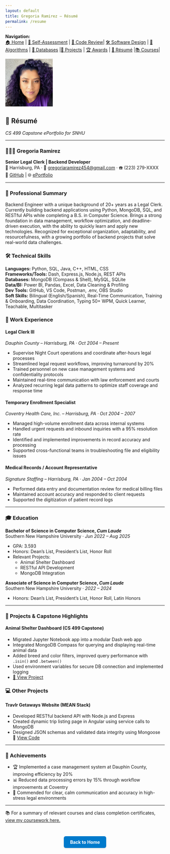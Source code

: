 ```yaml
---
layout: default
title: Gregoria Ramirez – Résumé
permalink: /resume
---
```


**Navigation:**  
[🏠 Home](index.md) | [📝 Self-Assessment](self-assessment.md) | [🎥 Code Review](code-review.md)|  [🛠️ Software Design](artifact-software.md) | [🧠 Algorithms](artifact-algorithms.md) | [💾 Databases](artifact-databases.md) |[📂 Projects](projects.md)  | [🏆 Awards](awards.md) | [📄 Résumé](resume.md) |[📚 Courses](courses.md)|



<img src="/assets/myphoto.jpg"
     alt="Profile Photo"
     class="top-left-photo"
     width="150" height="150"
     style="object-fit:cover;">

## 📄 Résumé  
_CS 499 Capstone ePortfolio for SNHU_

---

### 👩🏽‍💼 Gregoria Ramirez  
**Senior Legal Clerk \|  Backend Developer**  
📍 Harrisburg, PA · 
📧 gregoriaramirez454@gmail.com · ☎️ (223) 279-XXXX  
🔗 [GitHub](https://github.com/GregoriaRamirez) | 🌐 [ePortfolio](https://gregoriaramirez.github.io/) 

---

### 🧩 Professional Summary

Backend Engineer with a unique background of 20+ years as a Legal Clerk.
Currently building backend applications using Python, MongoDB, SQL, and RESTful APIs while completing a B.S. in Computer Science. Brings a strong foundation in data management, workflow optimization, and deadline-driven execution, with the ability to quickly learn and apply new technologies. Recognized for exceptional organization, adaptability, and resourcefulness, with a growing portfolio of backend projects that solve real-world data challenges.


### 🛠️ Technical Skills

**Languages:** Python, SQL, Java, C++, HTML, CSS  
**Frameworks/Tools:** Dash, Express.js, Node.js, REST APIs  
**Databases:** MongoDB (Compass & Shell), MySQL, SQLite  
**Data/BI:** Power BI, Pandas, Excel, Data Cleaning & Profiling  
**Dev Tools:** GitHub, VS Code, Postman, .env, OBS Studio  
**Soft Skills:** Bilingual (English/Spanish), Real-Time Communication, Training & Onboarding, Data Coordination, Typing 50+ WPM, Quick Learner, Teachable, Multitasker

### 💼 Work Experience

#### **Legal Clerk III**  
*Dauphin County – Harrisburg, PA · Oct 2004 – Present*  
- Supervise Night Court operations and coordinate after-hours legal processes  
- Streamlined legal request workflows, improving turnaround by 20%  
- Trained personnel on new case management systems and confidentiality protocols  
- Maintained real-time communication with law enforcement and courts  
- Analyzed recurring legal data patterns to optimize staff coverage and response time  

#### **Temporary Enrollment Specialist**  
*Coventry Health Care, Inc. – Harrisburg, PA · Oct 2004 – 2007*  
- Managed high-volume enrollment data across internal systems  
- Handled urgent requests and inbound inquiries with a 95% resolution rate  
- Identified and implemented improvements in record accuracy and processing  
- Supported cross-functional teams in troubleshooting file and eligibility issues  

#### **Medical Records / Account Representative**  
*Signature Staffing – Harrisburg, PA · Jan 2004 – Oct 2004*  
- Performed data entry and documentation review for medical billing files  
- Maintained account accuracy and responded to client requests  
- Supported the digitization of patient record logs  


---

### 🎓 Education  

**Bachelor of Science in Computer Science, *Cum Laude***  
Southern New Hampshire University · *Jun 2022 – Aug 2025*  
- GPA: 3.593  
- Honors: Dean’s List, President’s List, Honor Roll  
- Relevant Projects:  
  - Animal Shelter Dashboard  
  - RESTful API Development  
  - MongoDB Integration  



**Associate of Science in Computer Science, *Cum Laude***  
Southern New Hampshire University · *2022 – 2024*  
- Honors: Dean’s List, President’s List, Honor Roll, Latin Honors
  
---

### 🚀 Projects & Capstone Highlights

#### **Animal Shelter Dashboard (CS 499 Capstone)**  
- Migrated Jupyter Notebook app into a modular Dash web app  
- Integrated MongoDB Compass for querying and displaying real-time animal data  
- Added breed and color filters, improved query performance with `.isin()` and `.between()`  
- Used environment variables for secure DB connection and implemented logging  
- [🔗 View Project](https://github.com/GregoriaRamirez/CS-499-Capstone/tree/main/enhanced)


### 💻 Other Projects
#### **Travlr Getaways Website (MEAN Stack)**  
- Developed RESTful backend API with Node.js and Express  
- Created dynamic trip listing page in Angular using service calls to MongoDB  
- Designed JSON schemas and validated data integrity using Mongoose  
🔗 [View Code](https://github.com/GregoriaRamirez/CS465-Full-Stack-Dev-I)

---

### 🏅 Achievements

- 🏆 Implemented a case management system at Dauphin County, improving efficiency by 20%  
- 📊 Reduced data processing errors by 15% through workflow improvements at Coventry  
- 📣 Commended for clear, calm communication and accuracy in high-stress legal environments  

---
📚 For a summary of relevant courses and class completion certificates, [view my coursework here.](courses.md)


<div style="text-align: center; margin-top: 3em;">
  <a href="https://gregoriaramirez.github.io/index" style="
    display: inline-block;
    padding: 10px 20px;
    background-color: #007acc;
    color: white;
    border-radius: 6px;
    text-decoration: none;
    font-weight: bold;
    box-shadow: 0 2px 4px rgba(0,0,0,0.1);
  ">Back to Home</a>
</div>





